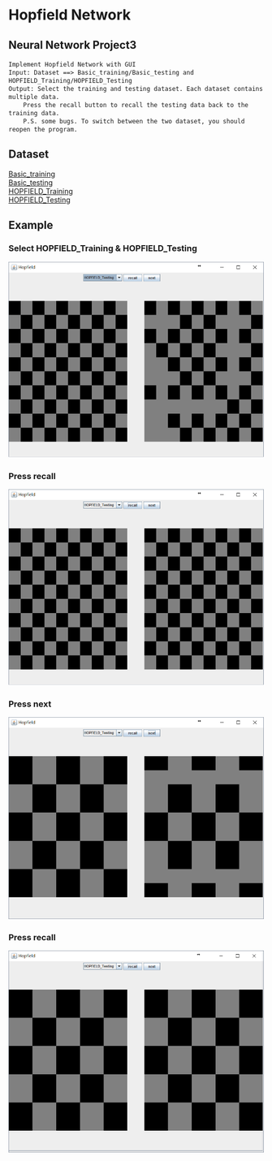 # Hopfield Network
## Neural Network Project3
    Implement Hopfield Network with GUI 
    Input: Dataset ==> Basic_training/Basic_testing and HOPFIELD_Training/HOPFIELD_Testing 
	Output: Select the training and testing dataset. Each dataset contains multiple data. 
		Press the recall button to recall the testing data back to the training data.
		P.S. some bugs. To switch between the two dataset, you should reopen the program.
	
## Dataset
[Basic_training](/Hotfield/基本題Training.txt)  
[Basic_testing](/Hotfield/基本題Testing.txt)  
[HOPFIELD_Training](/Hotfield/HOPFIELD_Training.txt)  
[HOPFIELD_Testing](/Hotfield/HOPFIELD_Testing.txt)  

## Example
### Select HOPFIELD_Training & HOPFIELD_Testing
![example](/IMAGE/ex1.png) 

### Press recall  
![example](/IMAGE/ex2.png)  

### Press next
![example](/IMAGE/ex3.png)  
### Press recall  
![example](/IMAGE/ex4.png)  
